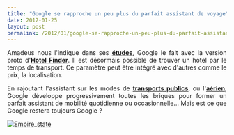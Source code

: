 ```yaml
---
title: "Google se rapproche un peu plus du parfait assistant de voyage"
date: 2012-01-25
layout: post
permalink: /2012/01/google-se-rapproche-un-peu-plus-du-parfait-assistant-de-voyage.html
---
```


<p style="text-align: justify">Amadeus nous l'indique dans ses <a href="/2012/01/le-futur-du-voyage-from-chaos-to-collaboration.html" target="_blank"><strong>études</strong></a>, Google le fait avec la version proto d'<a href="http://www.google.com/hotelfinder/#search;l=Empire+State+Building;d=2012-01-29;n=1;v=m;r=0;s=m;mf=r;rtt=1500;rmt=t" target="_blank"><strong>Hotel Finder</strong></a>. Il est désormais possible de trouver un hotel par le temps de transport. Ce paramètre peut être intégré avec d'autres comme le prix, la localisation.</p> <p style="text-align: justify">En rajoutant l'assistant sur les modes de <a href="http://www.google.com/intl/fr/landing/transit/#dmy" target="_blank"><strong>transports publics</strong></a>, ou l'<a href="/2011/12/google-vous-donne-les-vols-ny-to-la-demain-nice-vers-berlin-puis-apres-demain-soleil-plage-moins-500.html" target="_blank"><strong>aérien</strong></a>, Google développe progressivement toutes les briques pour former un parfait assistant de mobilité quotidienne ou occasionnelle... Mais est ce que Google restera toujours Google ?</p> <p style="text-align: justify"><a href="/wp-content/uploads/sites/6/old/6a0120a66d2ad4970b0168e60ee483970c-800wi.png" rel="lightbox"><img alt="Empire_state" class="asset  asset-image at-xid-6a0120a66d2ad4970b0168e60ee483970c" src="/wp-content/uploads/sites/6/old/6a0120a66d2ad4970b0168e60ee483970c-500wi.png" style="margin-left: auto;margin-right: auto" title="Empire_state" /></a><br /><br /><br /></p>
